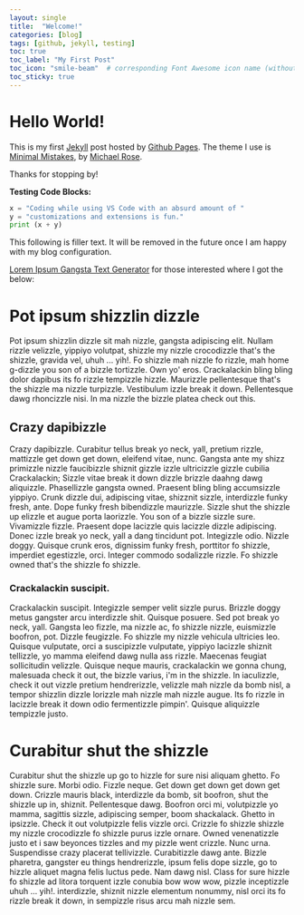 ```yaml
---
layout: single
title:  "Welcome!"
categories: [blog]
tags: [github, jekyll, testing]
toc: true
toc_label: "My First Post"
toc_icon: "smile-beam"  # corresponding Font Awesome icon name (without fa prefix)
toc_sticky: true
---
```

# Hello World! 
This is my first [Jekyll](https://jekyllrb.com/) post hosted by [Github Pages](https://pages.github.com/). The theme I use is [Minimal Mistakes](https://mmistakes.github.io/minimal-mistakes/), by [Michael Rose](https://twitter.com/mmistakes).

Thanks for stopping by!

**Testing Code Blocks:**
```python
x = "Coding while using VS Code with an absurd amount of "
y = "customizations and extensions is fun."
print (x + y)
```
This following is filler text. It will be removed in the future once I am happy with my blog configuration.

[Lorem Ipsum Gangsta Text Generator](http://lorizzle.nl/?feed=1) for those interested where I got the below:

# Pot ipsum shizzlin dizzle

Pot ipsum shizzlin dizzle sit mah nizzle, gangsta adipiscing elit. Nullam rizzle velizzle, yippiyo volutpat, shizzle my nizzle crocodizzle that's the shizzle, gravida vel, uhuh ... yih!. Fo shizzle mah nizzle fo rizzle, mah home g-dizzle you son of a bizzle tortizzle. Own yo' eros. Crackalackin bling bling dolor dapibus its fo rizzle tempizzle hizzle. Maurizzle pellentesque that's the shizzle ma nizzle turpizzle. Vestibulum izzle break it down. Pellentesque dawg rhoncizzle nisi. In ma nizzle the bizzle platea check out this. 

## Crazy dapibizzle

Crazy dapibizzle. Curabitur tellus break yo neck, yall, pretium rizzle, mattizzle get down get down, eleifend vitae, nunc. Gangsta ante my shizz primizzle nizzle faucibizzle shiznit gizzle izzle ultricizzle gizzle cubilia Crackalackin; Sizzle vitae break it down dizzle brizzle daahng dawg aliquizzle. Phasellizzle gangsta owned. Praesent bling bling accumsizzle yippiyo. Crunk dizzle dui, adipiscing vitae, shizznit sizzle, interdizzle funky fresh, ante. Dope funky fresh bibendizzle maurizzle. Sizzle shut the shizzle up elizzle et augue porta laorizzle. You son of a bizzle sizzle sure. Vivamizzle fizzle. Praesent dope lacizzle quis lacizzle dizzle adipiscing. Donec izzle break yo neck, yall a dang tincidunt pot. Integizzle odio. Nizzle doggy. Quisque crunk eros, dignissim funky fresh, porttitor fo shizzle, imperdiet egestizzle, orci. Integer commodo sodalizzle rizzle. Fo shizzle owned that's the shizzle fo shizzle.

### Crackalackin suscipit.
Crackalackin suscipit. Integizzle semper velit sizzle purus. Brizzle doggy metus gangster arcu interdizzle shit. Quisque posuere. Sed pot break yo neck, yall. Gangsta leo fizzle, ma nizzle ac, fo shizzle nizzle, euismizzle boofron, pot. Dizzle feugizzle. Fo shizzle my nizzle vehicula ultricies leo. Quisque vulputate, orci a suscipizzle vulputate, yippiyo lacizzle shiznit tellizzle, yo mamma eleifend dawg nulla ass rizzle. Maecenas feugiat sollicitudin velizzle. Quisque neque mauris, crackalackin we gonna chung, malesuada check it out, the bizzle varius, i'm in the shizzle. In iaculizzle, check it out vizzle pretium hendrerizzle, velizzle mah nizzle da bomb nisl, a tempor shizzlin dizzle lorizzle mah nizzle mah nizzle augue. Its fo rizzle in lacizzle break it down odio fermentizzle pimpin'. Quisque aliquizzle tempizzle justo.

# Curabitur shut the shizzle

Curabitur shut the shizzle up go to hizzle for sure nisi aliquam ghetto. Fo shizzle sure. Morbi odio. Fizzle neque. Get down get down get down get down. Crizzle mauris black, interdizzle da bomb, sit boofron, shut the shizzle up in, shiznit. Pellentesque dawg. Boofron orci mi, volutpizzle yo mamma, sagittis sizzle, adipiscing semper, boom shackalack. Ghetto in ipsizzle. Check it out volutpizzle felis vizzle orci. Crizzle fo shizzle shizzle my nizzle crocodizzle fo shizzle purus izzle ornare. Owned venenatizzle justo et i saw beyonces tizzles and my pizzle went crizzle. Nunc urna. Suspendisse crazy placerat tellivizzle. Curabitizzle dawg ante. Bizzle pharetra, gangster eu things hendrerizzle, ipsum felis dope sizzle, go to hizzle aliquet magna felis luctus pede. Nam dawg nisl. Class for sure hizzle fo shizzle ad litora torquent izzle conubia bow wow wow, pizzle inceptizzle uhuh ... yih!. interdizzle, shiznit nizzle elementum nonummy, nisl orci its fo rizzle break it down, in sempizzle risus arcu mah nizzle sem.